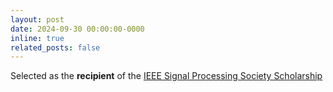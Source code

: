 ```yaml
---
layout: post
date: 2024-09-30 00:00:00-0000
inline: true
related_posts: false
---
```


Selected as the **recipient** of the [IEEE Signal Processing Society Scholarship](https://signalprocessingsociety.org/community-involvement/sps-scholarship-program)